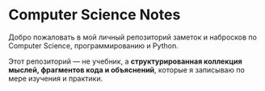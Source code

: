 # Computer Science Notes

Добро пожаловать в мой личный репозиторий заметок и набросков по Computer Science, программированию и Python.

Этот репозиторий — не учебник, а **структурированная коллекция мыслей, фрагментов кода и объяснений**, которые я записываю по мере изучения и практики.